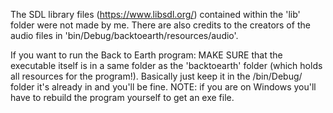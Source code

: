 The SDL library files (https://www.libsdl.org/) contained within the 'lib' folder were not made by me.
There are also credits to the creators of the audio files in 'bin/Debug/backtoearth/resources/audio'.

If you want to run the Back to Earth program: MAKE SURE that the executable itself is in a same folder as the 'backtoearth' folder (which holds all resources for the program!). Basically just keep it in the /bin/Debug/ folder it's already in and you'll be fine. 
NOTE: if you are on Windows you'll have to rebuild the program yourself to get an exe file.

